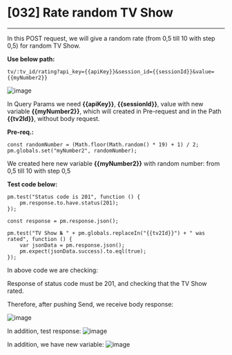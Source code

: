 # [032] Rate random TV Show
___

In this POST request, we will give a random rate (from 0,5 till 10 with step 0,5) for random TV Show.

__Use below path:__
```
tv/:tv_id/rating?api_key={{apiKey}}&session_id={{sessionId}}&value={{myNumber2}}
```
![image](https://user-images.githubusercontent.com/122685448/231022646-0e382ca4-85b4-43ce-9355-2e474b3103ad.png)

In Query Params we need __{{apiKey}}__, __{{sessionId}}__, value with new variable __{{myNumber2}}__, which will created in Pre-request and in the Path __{{tv2Id}}__, without body request.

__Pre-req.:__
```
const randomNumber = (Math.floor(Math.random() * 19) + 1) / 2;
pm.globals.set("myNumber2", randomNumber);
```

We created here new variable __{{myNumber2}}__ with random number: from 0,5 till 10 with step 0,5

__Test code below:__
```
pm.test("Status code is 201", function () {
    pm.response.to.have.status(201);
});

const response = pm.response.json();

pm.test("TV Show № " + pm.globals.replaceIn("{{tv2Id}}") + " was rated", function () {
    var jsonData = pm.response.json();
    pm.expect(jsonData.success).to.eql(true);
});
```

In above code we are checking:

Response of status code must be 201, and checking that the TV Show rated.

Therefore, after pushing Send, we receive body response:

![image](https://user-images.githubusercontent.com/122685448/231022660-8887af1e-7295-4164-bad2-438580ffb364.png)

In addition, test response:
![image](https://user-images.githubusercontent.com/122685448/231022668-90030e72-a783-4476-a4a2-c96d73747c35.png)

In addition, we have new variable:
![image](https://user-images.githubusercontent.com/122685448/231022676-756a5c94-7716-4d17-b4c2-2cff6b80565d.png)


